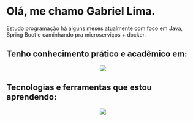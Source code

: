 # Olá, me chamo Gabriel Lima.

<p>
Estudo programação há alguns meses atualmente com foco em Java, Spring Boot e caminhando pra microserviços + docker.

</p>

## Tenho conhecimento prático e acadêmico em:
<p align="center">
  <a href="https://skillicons.dev">
    <img src="https://skillicons.dev/icons?i=java,spring,js,postgres,mysql,git&perline=6" />
  </a>
</p>


## Tecnologias e ferramentas que estou aprendendo:
<p align="center">
  <a href="https://skillicons.dev">
    <img src="https://skillicons.dev/icons?i=docker,angular" />
  </a>
</p>
